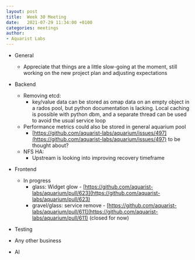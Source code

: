 ```yaml
---
layout: post
title:  Week 30 Meeting
date:   2021-07-29 11:34:00 +0100
categories: meetings
author:
- Aquarist Labs
---
```


* General
  * Appreciate that things are a little slow-going at the moment, still
    working on the new project plan and adjusting expectations

* Backend
  * Removing etcd:
    * key/value data can be stored as omap data on an empty object in a rados
      pool, but python documentation is lacking. Local caching is possible
      with python dbm, and a separate thread can be used to avoid the usual
      service loop
  * Performance metrics could also be stored in general aquarium pool
    * [https://github.com/aquarist-labs/aquarium/issues/497](https://github.com/aquarist-labs/aquarium/issues/497)
      to be thought about?
  * NFS HA:
    * Upstream is looking into improving recovery timeframe

* Frontend
  * In progress
    * glass: Widget glow -
      [https://github.com/aquarist-labs/aquarium/pull/623](https://github.com/aquarist-labs/aquarium/pull/623)
    * gravel/glass: service remove -
      [https://github.com/aquarist-labs/aquarium/pull/611](https://github.com/aquarist-labs/aquarium/pull/611)
      (closed for now)

* Testing

* Any other business

* AI
